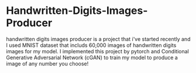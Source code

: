 # Handwritten-Digits-Images-Producer
handwritten digits images producer is a project that i've started recently and I used MNIST dataset that includs 60,000 images of handwritten digits images for my model. I implemented this project by pytorch and Conditional Generative Adversarial Network (cGAN) to train my model to produce a image of any number you choose!
